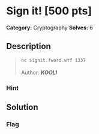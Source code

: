 # Sign it! [500 pts]

**Category:** Cryptography
**Solves:** 6

## Description
>`nc signit.fword.wtf 1337`
<br><br>
Author: _**KOOLI**_

### Hint


## Solution

### Flag

